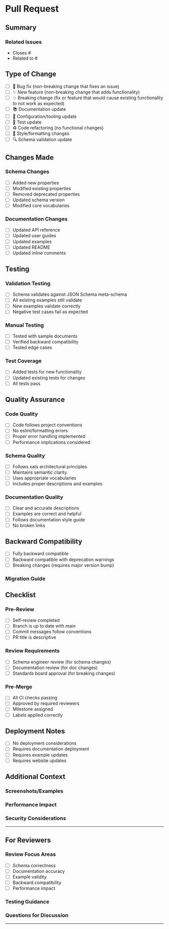 # Pull Request

## Summary

<!-- Provide a brief description of the changes in this PR -->

### Related Issues

<!-- Link to related issues using keywords like "Closes #123" or "Fixes #456" -->
- Closes #
- Related to #

## Type of Change

<!-- Check all that apply -->
- [ ] 🐛 Bug fix (non-breaking change that fixes an issue)
- [ ] ✨ New feature (non-breaking change that adds functionality)
- [ ] 💥 Breaking change (fix or feature that would cause existing functionality to not work as expected)
- [ ] 📚 Documentation update
- [ ] 🔧 Configuration/tooling update
- [ ] 🧪 Test update
- [ ] ♻️ Code refactoring (no functional changes)
- [ ] 🎨 Style/formatting changes
- [ ] 🔍 Schema validation update

## Changes Made

<!-- Describe the changes in detail -->

### Schema Changes
<!-- If schema was modified, describe the changes -->
- [ ] Added new properties
- [ ] Modified existing properties
- [ ] Removed deprecated properties
- [ ] Updated schema version
- [ ] Modified core vocabularies

### Documentation Changes
<!-- If documentation was updated -->
- [ ] Updated API reference
- [ ] Updated user guides
- [ ] Updated examples
- [ ] Updated README
- [ ] Updated inline comments

## Testing

### Validation Testing
- [ ] Schema validates against JSON Schema meta-schema
- [ ] All existing examples still validate
- [ ] New examples validate correctly
- [ ] Negative test cases fail as expected

### Manual Testing
<!-- Describe manual testing performed -->
- [ ] Tested with sample documents
- [ ] Verified backward compatibility
- [ ] Tested edge cases

### Test Coverage
- [ ] Added tests for new functionality
- [ ] Updated existing tests for changes
- [ ] All tests pass

## Quality Assurance

### Code Quality
- [ ] Code follows project conventions
- [ ] No eslint/formatting errors
- [ ] Proper error handling implemented
- [ ] Performance implications considered

### Schema Quality
- [ ] Follows xats architectural principles
- [ ] Maintains semantic clarity
- [ ] Uses appropriate vocabularies
- [ ] Includes proper descriptions and examples

### Documentation Quality
- [ ] Clear and accurate descriptions
- [ ] Examples are correct and helpful
- [ ] Follows documentation style guide
- [ ] No broken links

## Backward Compatibility

<!-- Assess impact on existing implementations -->
- [ ] Fully backward compatible
- [ ] Backward compatible with deprecation warnings
- [ ] Breaking changes (requires major version bump)

### Migration Guide
<!-- If breaking changes, provide migration guidance -->

## Checklist

### Pre-Review
- [ ] Self-review completed
- [ ] Branch is up to date with main
- [ ] Commit messages follow conventions
- [ ] PR title is descriptive

### Review Requirements
- [ ] Schema engineer review (for schema changes)
- [ ] Documentation review (for doc changes)
- [ ] Standards board approval (for breaking changes)

### Pre-Merge
- [ ] All CI checks passing
- [ ] Approved by required reviewers
- [ ] Milestone assigned
- [ ] Labels applied correctly

## Deployment Notes

<!-- Any special considerations for deployment -->
- [ ] No deployment considerations
- [ ] Requires documentation deployment
- [ ] Requires example updates
- [ ] Requires website updates

## Additional Context

<!-- Add any other context about the PR here -->

### Screenshots/Examples
<!-- If applicable, add screenshots or example output -->

### Performance Impact
<!-- Describe any performance implications -->

### Security Considerations
<!-- Note any security-related changes -->

---

## For Reviewers

### Review Focus Areas
<!-- Highlight specific areas that need careful review -->
- [ ] Schema correctness
- [ ] Documentation accuracy
- [ ] Example validity
- [ ] Backward compatibility
- [ ] Performance impact

### Testing Guidance
<!-- Provide guidance for reviewers on how to test -->

### Questions for Discussion
<!-- List any questions or concerns for discussion -->

---

<!-- Template version: 1.0 -->
<!-- For questions about this template, see .github/ISSUE_TEMPLATE/ -->